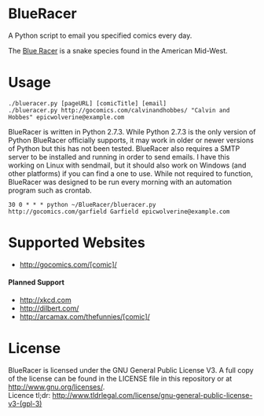 BlueRacer
===========

A Python script to email you specified comics every day.


The [Blue Racer](https://en.wikipedia.org/wiki/Coluber_constrictor_foxii) is a snake species found in the American Mid-West.

Usage
===========

    ./blueracer.py [pageURL] [comicTitle] [email]  
    ./blueracer.py http://gocomics.com/calvinandhobbes/ "Calvin and Hobbes" epicwolverine@example.com

BlueRacer is written in Python 2.7.3. While Python 2.7.3 is the only version of Python BlueRacer officially supports, it may work in older or newer versions of Python but this has not been tested. BlueRacer also requires a SMTP server to be installed and running in order to send emails. I have this working on Linux with sendmail, but it should also work on Windows (and other platforms) if you can find a one to use. While not required to function, BlueRacer was designed to be run every morning with an automation program such as crontab. 

    30 0 * * * python ~/BlueRacer/blueracer.py http://gocomics.com/garfield Garfield epicwolverine@example.com

Supported Websites
===========
* http://gocomics.com/[comic]/

#### Planned Support
* http://xkcd.com
* http://dilbert.com/
* http://arcamax.com/thefunnies/[comic]/
 
License
===========
BlueRacer is licensed under the GNU General Public License V3. A full copy of the license can be found in the LICENSE file in this repository or at http://www.gnu.org/licenses/.    
Licence tl;dr: http://www.tldrlegal.com/license/gnu-general-public-license-v3-(gpl-3)
